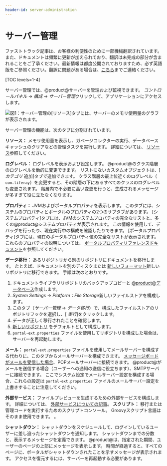 ```yaml
---
header-id: server-administration
---
```


# サーバー管理

<p class="alert alert-info"><span class="wysiwyg-color-blue120">ファストトラック記事は、お客様の利便性のために一部機械翻訳されています。また、ドキュメントは頻繁に更新が加えられており、翻訳は未完成の部分が含まれることをご了承ください。最新情報は都度公開されておりますため、必ず英語版をご参照ください。翻訳に問題がある場合は、<a href="mailto:support-content-jp@liferay.com">こちら</a>までご連絡ください。</span></p>

[TOC levels=1-4]

サーバー管理では、@product@サーバーを管理および監視できます。 *コントロールパネル* → *構成* → *サーバー管理*クリックして、アプリケーションにアクセスします。

![図1：サーバー管理の[リソース]タブには、サーバーのメモリ使用量のグラフが表示されます。](../../../../images/server-admin-memory.png)

サーバー管理の機能は、次のタブに分割されています。

**リソース：** メモリ使用量を表示し、ガベージコレクターの実行、データベースキャッシュのクリアなどの管理タスクを実行します。 詳細については、 [リソース](/docs/7-1/user/-/knowledge_base/u/server-administration-resources)参照してください。

**ログレベル：** ログレベルを表示および設定します。 @product@のクラス階層のログレベルを動的に変更できます。 リストにないカスタムオブジェクトは、[ *カテゴリ* 追加]タブで追加できます。 クラス階層の最上位近くのログレベル（ `com.liferay`）を変更すると、その階層の下にあるすべてのクラスのログレベルも変更されます。 階層内で不必要に高い変更を行うと、生成されるメッセージが多すぎて役に立たなくなります。

**プロパティ：** JVMおよびポータルプロパティを表示します。 このタブには、システムのプロパティとポータルのプロパティの2つのサブタブがあります。 [システムプロパティ]タブには、JVMのシステムプロパティの完全なリストと、多くの@product@システムプロパティが表示されます。 この情報を使用して、デバッグを行ったり、現在実行中の構成を確認したりできます。 [ポータルプロパティ]タブには、現在のポータルプロパティ値の完全なリストが表示されます。 これらのプロパティの説明については、 [ポータルプロパティリファレンスドキュメント](@platform-ref@/7.1-latest/propertiesdoc/portal.properties.html)を参照してください。

**データ移行：** あるリポジトリから別のリポジトリにドキュメントを移行します。 たとえば、ドキュメントを別のディスクまたは [新しいフォーマット](/docs/7-1/deploy/-/knowledge_base/d/document-repository-configuration)新しいリポジトリに移行できます。 手順は次のとおりです。

1.  ドキュメントライブラリリポジトリのバックアップコピーと [@product@データベース](/docs/7-1/deploy/-/knowledge_base/d/backing-up-a-liferay-installation)作成します。
2.  *System Settings* → *Platform：File Storage*新しいファイルストアを構成します。
3.  このタブ（*サーバー管理* → *データ移行*）で、構成したファイルストアのリポジトリフックを選択し、[ *実行*]をクリックします。
4.  データが正しく移行されたことを確認します。
5.  [新しいリポジトリ](/docs/7-1/deploy/-/knowledge_base/d/document-repository-configuration) をデフォルトとして構成します。
6.  `portal-ext.properties` ファイルを使用してリポジトリを構成した場合は、サーバーを再起動します。

**メール：** `portal-ext.properties` ファイルを使用してメールサーバーを構成する代わりに、このタブからメールサーバーを構成できます。 [メッセージボードがメールを受信した場合](/docs/7-1/user/-/knowledge_base/u/user-subscriptions-and-mailing-lists)、POPメールサーバーに接続できます。 @product@がメールを送信する場合（ユーザーへの通知の送信に役立ちます）、SMTPサーバーに接続できます。 ここでシステム設定でメールサーバー設定を構成する場合、これらの設定は `portal-ext.properties` ファイルのメールサーバー設定を上書きすることに注意してください。

**外部サービス：** ファイルプレビューを生成するための外部サービスを構成します。 詳細については、 [外部サービスについての記事](/docs/7-1/user/-/knowledge_base/u/server-administration-external-services)。
**スクリプト：** 移行または管理コードを実行するためのスクリプトコンソール。 Groovyスクリプト言語はそのまま使用できます。 <!-- See the 
scripting article(/docs/7-1/user/-/knowledge_base/u/using-liferays-script-engine)
for more information and examples on using the scripting console--> 。

**シャットダウン：** シャットダウンをスケジュールして、ログインしているユーザーに差し迫ったシャットダウンを通知します。 シャットダウンまでの分数と、表示するメッセージを定義できます。 @product@は、指定された期間、ユーザーのページの上部にメッセージを表示します。 時間が経過すると、すべてのページに、ポータルがシャットダウンされたことを示すメッセージが表示されます。 アクセスを復元するには、サーバーを再起動する必要があります。
